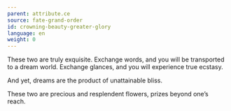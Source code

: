 ```yaml
---
parent: attribute.ce
source: fate-grand-order
id: crowning-beauty-greater-glory
language: en
weight: 0
---
```


These two are truly exquisite.
Exchange words, and you will be transported to a dream world.
Exchange glances, and you will experience true ecstasy.

And yet, dreams are the product of unattainable bliss.

These two are precious and resplendent flowers, prizes beyond one’s reach. 
